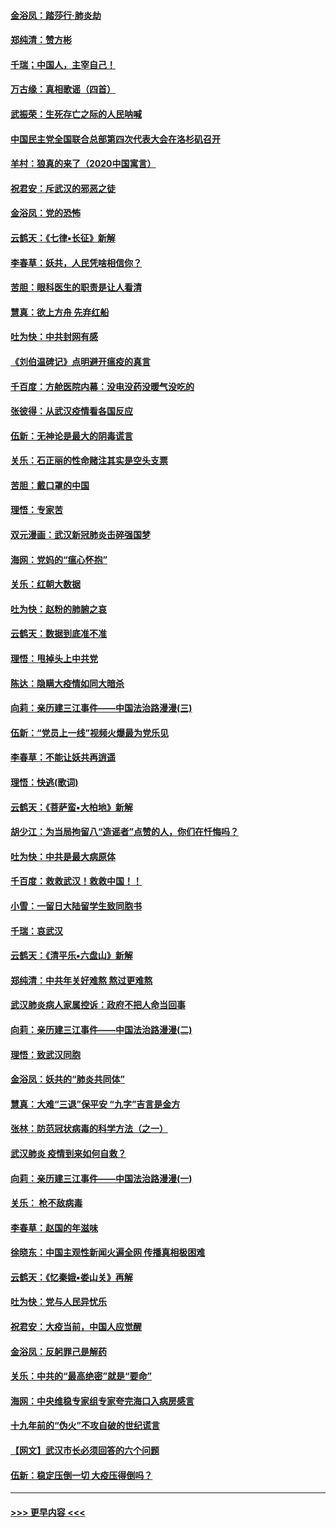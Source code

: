 #### [金浴凤：踏莎行‧肺炎劫](../pages/nsc993/n11858227.md?t=02110033) 
#### [郑纯清：赞方彬](../pages/nsc993/n11856803.md?t=02110033) 
#### [千瑞；中国人，主宰自己！](../pages/nsc993/n11856793.md?t=02110033) 
#### [万古缘：真相歌谣（四首）](../pages/nsc993/n11856263.md?t=02110033) 
#### [武振荣：生死存亡之际的人民呐喊](../pages/nsc993/n11856256.md?t=02110033) 
#### [中国民主党全国联合总部第四次代表大会在洛杉矶召开](../pages/nsc993/n11856344.md?t=02110033) 
#### [羊村：狼真的来了（2020中国寓言）](../pages/nsc993/n11856229.md?t=02110033) 
#### [祝君安：斥武汉的邪恶之徒](../pages/nsc993/n11855861.md?t=02110033) 
#### [金浴凤：党的恐怖](../pages/nsc993/n11855849.md?t=02110033) 
#### [云鹤天：《七律▪长征》新解](../pages/nsc993/n11855479.md?t=02110033) 
#### [李春草：妖共，人民凭啥相信你？](../pages/nsc993/n11855196.md?t=02110033) 
#### [苦胆：眼科医生的职责是让人看清](../pages/nsc993/n11853840.md?t=02110033) 
#### [慧真：欲上方舟 先弃红船](../pages/nsc993/n11853483.md?t=02110033) 
#### [吐为快：中共封网有感](../pages/nsc993/n11852575.md?t=02110033) 
#### [《刘伯温碑记》点明避开瘟疫的真言](../pages/nsc993/n11852128.md?t=02110033) 
#### [千百度：方舱医院内幕：没电没药没暖气没吃的](../pages/nsc993/n11850211.md?t=02110033) 
#### [张彼得：从武汉疫情看各国反应](../pages/nsc993/n11850102.md?t=02110033) 
#### [伍新：无神论是最大的阴毒谎言](../pages/nsc993/n11846129.md?t=02110033) 
#### [关乐：石正丽的性命赌注其实是空头支票](../pages/nsc993/n11846109.md?t=02110033) 
#### [苦胆：戴口罩的中国](../pages/nsc993/n11845576.md?t=02110033) 
#### [理悟：专家苦](../pages/nsc993/n11845564.md?t=02110033) 
#### [双元漫画：武汉新冠肺炎击碎强国梦](../pages/nsc993/n11843320.md?t=02110033) 
#### [海网：党妈的“瘟心怀抱”](../pages/nsc993/n11840740.md?t=02110033) 
#### [关乐：红朝大数据](../pages/nsc993/n11840675.md?t=02110033) 
#### [吐为快：赵粉的肺腑之哀](../pages/nsc993/n11840618.md?t=02110033) 
#### [云鹤天：数据到底准不准](../pages/nsc993/n11840325.md?t=02110033) 
#### [理悟：甩掉头上中共党](../pages/nsc993/n11838826.md?t=02110033) 
#### [陈达：隐瞒大疫情如同大暗杀](../pages/nsc993/n11838771.md?t=02110033) 
#### [向莉：亲历建三江事件——中国法治路漫漫(三)](../pages/nsc993/n11831825.md?t=02110033) 
#### [伍新：“党员上一线”视频火爆最为党乐见](../pages/nsc993/n11838200.md?t=02110033) 
#### [李春草：不能让妖共再逍遥](../pages/nsc993/n11838102.md?t=02110033) 
#### [理悟：快逃(歌词)](../pages/nsc993/n11838083.md?t=02110033) 
#### [云鹤天：《菩萨蛮▪大柏地》新解](../pages/nsc993/n11838059.md?t=02110033) 
#### [胡少江：为当局拘留八“造谣者”点赞的人，你们在忏悔吗？](../pages/nsc993/n11836801.md?t=02110033) 
#### [吐为快：中共是最大病原体](../pages/nsc993/n11836748.md?t=02110033) 
#### [千百度：救救武汉！救救中国！！](../pages/nsc993/n11836145.md?t=02110033) 
#### [小雪：一留日大陆留学生致同胞书](../pages/nsc993/n11834624.md?t=02110033) 
#### [千瑞：哀武汉](../pages/nsc993/n11833647.md?t=02110033) 
#### [云鹤天：《清平乐▪六盘山》新解](../pages/nsc993/n11833611.md?t=02110033) 
#### [郑纯清：中共年关好难熬 熬过更难熬](../pages/nsc993/n11833489.md?t=02110033) 
#### [武汉肺炎病人家属控诉：政府不把人命当回事](../pages/nsc993/n11833205.md?t=02110033) 
#### [向莉：亲历建三江事件——中国法治路漫漫(二)](../pages/nsc993/n11829102.md?t=02110033) 
#### [理悟：致武汉同胞](../pages/nsc993/n11831522.md?t=02110033) 
#### [金浴凤：妖共的“肺炎共同体”](../pages/nsc993/n11829448.md?t=02110033) 
#### [慧真：大难“三退”保平安 “九字”吉言是金方](../pages/nsc993/n11829501.md?t=02110033) 
#### [张林：防范冠状病毒的科学方法（之一）](../pages/nsc993/n11828618.md?t=02110033) 
#### [武汉肺炎 疫情到来如何自救？](../pages/nsc993/n11827632.md?t=02110033) 
#### [向莉：亲历建三江事件——中国法治路漫漫(一)](../pages/nsc993/n11827190.md?t=02110033) 
#### [关乐： 枪不敌病毒](../pages/nsc993/n11826746.md?t=02110033) 
#### [李春草：赵国的年滋味](../pages/nsc993/n11826321.md?t=02110033) 
#### [徐晓东：中国主观性新闻火遍全网 传播真相极困难](../pages/nsc993/n11826508.md?t=02110033) 
#### [云鹤天：《忆秦娥▪娄山关》再解](../pages/nsc993/n11824682.md?t=02110033) 
#### [吐为快：党与人民异忧乐](../pages/nsc993/n11824660.md?t=02110033) 
#### [祝君安：大疫当前，中国人应觉醒](../pages/nsc993/n11821946.md?t=02110033) 
#### [金浴凤：反躬罪己是解药](../pages/nsc993/n11820280.md?t=02110033) 
#### [关乐：中共的“最高绝密”就是“要命”](../pages/nsc993/n11816946.md?t=02110033) 
#### [海网：中央维稳专家组专家夸完海口入病房感言](../pages/nsc993/n11815138.md?t=02110033) 
#### [十九年前的“伪火”不攻自破的世纪谎言](../pages/nsc993/n11813238.md?t=02110033) 
#### [【网文】武汉市长必须回答的六个问题](../pages/nsc993/n11813848.md?t=02110033) 
#### [伍新：稳定压倒一切 大疫压得倒吗？](../pages/nsc993/n11812634.md?t=02110033) 

----
#### [ >>> 更早内容 <<< ](../indexes/nsc993-earlier.md)
